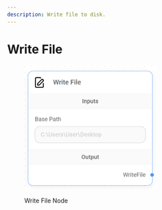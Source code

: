 ```yaml
---
description: Write file to disk.
---
```


# Write File

<figure><img src="../../../.gitbook/assets/image (13).png" alt="" width="308"><figcaption><p>Write File Node</p></figcaption></figure>
